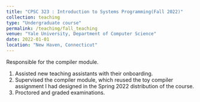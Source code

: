 ```yaml
---
title: "CPSC 323 : Introduction to Systems Programming(Fall 2022)"
collection: teaching
type: "Undergraduate course"
permalink: /teaching/fall_teaching
venue: "Yale University, Department of Computer Science"
date: 2022-01-01
location: "New Haven, Connecticut"
---
```


Responsible for the compiler module. 

1. Assisted new teaching assistants with their onboarding.
2. Supervised the compiler module, which reused the toy compiler assignment I had designed in the Spring 2022 distribution of the course.
3. Proctored and graded examinations.
